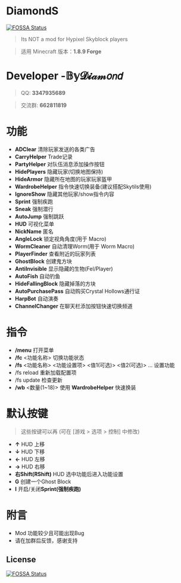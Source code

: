 # DiamondS
[![FOSSA Status](https://app.fossa.com/api/projects/git%2Bgithub.com%2FBy-Diamond%2FDiamondS.svg?type=shield)](https://app.fossa.com/projects/git%2Bgithub.com%2FBy-Diamond%2FDiamondS?ref=badge_shield)

> Its NOT a mod for Hypixel Skyblock players

> 适用 Minecraft 版本：**1.8.9 Forge**
# Developer -𝔹𝕪𝓓𝓲𝒶𝓂𝘰𝘯𝘥
> QQ: **3347935689**

> 交流群: **662811819**

# 功能
- **ADClear**  清除玩家发送的各类广告
- **CarryHelper**  Trade记录
- **PartyHelper**  对队伍消息添加操作按钮
- **HidePlayers**  隐藏玩家(切换地图保持)
- **HideArmor**  隐藏所在地图的玩家玩家盔甲
- **WardrobeHelper**  指令快速切换装备(建议搭配Skytils使用)
- **IgnoreShow**  隐藏其他玩家/show指令内容
- **Sprint**  强制疾跑
- **Sneak**  强制潜行
- **AutoJump**  强制跳跃
- **HUD**  可视化菜单
- **NickName**  匿名
- **AngleLock**  锁定视角角度(用于 Macro)
- **WormCleaner**  自动清理Worm(用于 Worm Macro)
- **PlayerFinder**  查看附近的玩家列表
- **GhostBlock**  创建鬼方块
- **AntiInvisible**  显示隐藏的生物(Fel/Player)
- **AutoFish**  自动钓鱼
- **HideFallingBlock**  隐藏掉落的方块
- **AutoPurchasePass**  自动购买Crystal Hollows通行证
- **HarpBot** 自动演奏
- **ChannelChanger** 在聊天栏添加按钮快速切换频道

# 指令
- **/menu** 打开菜单
- **/fc** <功能名称> 切换功能状态
- **/fs** <功能名称> <功能设置项> <值1(可选)> <值2(可选)> ... 设置功能
- /fs reload 重新加载配置项
- /fs update 检查更新
- **/wb** <数量(1~18)> 使用 **WardrobeHelper** 快速换装

# 默认按键
> 这些按键可以再 (可在 [游戏 > 选项 > 控制] 中修改)
- **↑** HUD 上移
- **↓** HUD 下移
- **←** HUD 左移
- **→** HUD 右移
- **右Shift(RShift)** HUD 选中功能后进入功能设置
- **G** 创建一个Ghost Block
- **I** 开启/关闭**Sprint(强制疾跑)**

# 附言
- Mod 功能较少且可能出现Bug
- 请在加群后反馈，感谢支持



## License
[![FOSSA Status](https://app.fossa.com/api/projects/git%2Bgithub.com%2FBy-Diamond%2FDiamondS.svg?type=large)](https://app.fossa.com/projects/git%2Bgithub.com%2FBy-Diamond%2FDiamondS?ref=badge_large)